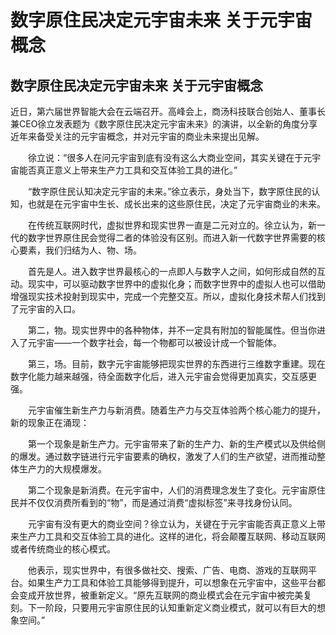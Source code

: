 # 数字原住民决定元宇宙未来  关于元宇宙概念


## 数字原住民决定元宇宙未来  关于元宇宙概念

​      近日，第六届世界智能大会在云端召开。高峰会上，商汤科技联合创始人、董事长兼CEO徐立发表题为《数字原住民决定元宇宙未来》的演讲，以全新的角度分享近年来备受关注的元宇宙概念，并对元宇宙的商业未来提出见解。

　　徐立说：“很多人在问元宇宙到底有没有这么大商业空间，其实关键在于元宇宙能否真正意义上带来生产力工具和交互体验工具的进化。”

　　“数字原住民认知决定元宇宙的未来。”徐立表示，身处当下，数字原住民的认知，也就是在元宇宙中生长、成长出来的这些原住民，决定了元宇宙商业的未来。

　　在传统互联网时代，虚拟世界和现实世界一直是二元对立的。徐立认为，新一代的数字世界原住民会觉得二者的体验没有区别。而进入新一代数字世界需要的核心要素，我们归结为人、物、场。

　　首先是人。进入数字世界最核心的一点即人与数字人之间，如何形成自然的互动。现实中，可以驱动数字世界中的虚拟化身；而数字世界中的虚拟人也可以借助增强现实技术投射到现实中，完成一个完整交互。所以，虚拟化身技术帮人们找到了元宇宙的入口。

　　第二，物。现实世界中的各种物体，并不一定具有附加的智能属性。但当你进入了元宇宙——一个数字社会，每一个物都可以被设计成一个智能体。

　　第三，场。目前，数字元宇宙能够把现实世界的东西进行三维数字重建。现在数字化能力越来越强，待全面数字化后，进入元宇宙会觉得更加真实，交互感更强。

　　元宇宙催生新生产力与新消费。随着生产力与交互体验两个核心能力的提升，新的现象正在涌现：

　　第一个现象是新生产力。元宇宙带来了新的生产力、新的生产模式以及供给侧的爆发。通过数字链进行元宇宙要素的确权，激发了人们的生产欲望，进而推动整体生产力的大规模爆发。

　　第二个现象是新消费。在元宇宙中，人们的消费理念发生了变化。元宇宙原住民并不仅仅消费所看到的“物”，而是通过消费“虚拟标签”来寻找身份认同。

　　元宇宙有没有更大的商业空间？徐立认为，关键在于元宇宙能否真正意义上带来生产力工具和交互体验工具的进化。这样的进化，将会颠覆互联网、移动互联网或者传统商业的核心模式。

　　他表示，现实世界中，有很多做社交、搜索、广告、电商、游戏的互联网平台。如果生产力工具和体验工具能够得到提升，可以想象在元宇宙中，这些平台都会变成开放世界，被重新定义。“原先互联网的商业模式会在元宇宙中被完美复刻。下一阶段，只要用元宇宙原住民的认知重新定义商业模式，就可以有巨大的想象空间。”
